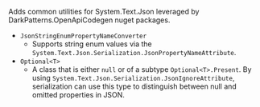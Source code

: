 Adds common utilities for System.Text.Json leveraged by DarkPatterns.OpenApiCodegen nuget packages.

- `JsonStringEnumPropertyNameConverter`
    - Supports string enum values via the `System.Text.Json.Serialization.JsonPropertyNameAttribute`.
- `Optional<T>`
    - A class that is either `null` or of a subtype `Optional<T>.Present`. By using `System.Text.Json.Serialization.JsonIgnoreAttribute`, serialization can use this type to distinguish between null and omitted properties in JSON.
